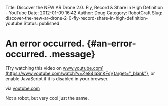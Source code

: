 Title: Discover the NEW AR.Drone 2.0. Fly, Record & Share in High Definition - YouTube
Date: 2012-01-09 16:42
Author: Doug
Category: RobotCraft
Slug: discover-the-new-ar-drone-2-0-fly-record-share-in-high-definition-youtube
Status: published


# An error occurred. {#an-error-occurred. .message}

[Try watching this video on www.youtube.com](https://www.youtube.com/watch?v=Ze84IaSnKFs){target="_blank"}, or enable JavaScript if it is disabled in your browser.

via [youtube.com](http://www.youtube.com/watch?v=Ze84IaSnKFs)

Not a robot, but very cool just the same.
